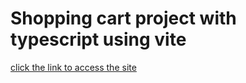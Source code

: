# Shopping cart project with typescript using vite

[click the link to access the site](https://royal-design.github.io/shopping-cart/)
